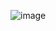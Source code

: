 ![image](https://github.com/rajathkannabiran/SQL-Practice/assets/43930076/ffc7bd6a-b42b-4441-877f-34e9bc90f09c)
